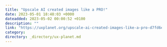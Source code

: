 ```yaml
---
title: "Upscale AI created images like a PRO!"
date: 2023-05-01 18:48:03 +0000
dateadded: 2023-05-02 00:00:52 +0100
description: ""
link: "https://uxplanet.org/upscale-ai-created-images-like-a-pro-d7fd6ebe50fb?source=rss----819cc2aaeee0---4"
category:
directory: _directory/ux-planet.md
---
```

